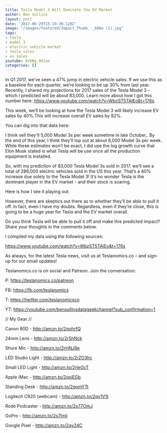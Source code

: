 ```yaml
---
title: Tesla Model 3 Will Dominate the EV Market
author: Ben Sullins
layout: post
date: '2017-06-29T15:19:30.128Z'
image: "/images/featured/Impact_Thumb_-_600w (1).jpg"
tags:
- tesla
- model 3
- electric vehicle market
- tesla sales
- ev sales
youtube: 8rKBq_0dJuo
categories: []
---
```

In Q1 2017, we’ve seen a 47% jump in electric vehicle sales. If we use this as a baseline for each quarter, we’re looking to be up 30% from last year. Recently, I shared my projections for 2017 sales of the Tesla Model 3 – which I predicted will be about 83,000. Learn more about how I got this number here: https://www.youtube.com/watch?v=WbzST5TAlEo&t=176s.

This week, we’ll be looking at how the Tesla Model 3 will likely increase EV sales by 40%.This will increase overall EV sales by 82%.

You can dig into that data here: <div id='highcharts-enuqopu'><script src='//cloud.highcharts.com/inject/enuqopu' defer='defer'></script></div>

I think sell they'll 5,000 Model 3s per week sometime in late October,. By the end of this year, I think they’ll top out at about 6,000 Model 3s per week. While these estimates won’t be exact, I did use the log growth curve that Elon Musk stated is what Tesla will be use once all the production equipment is installed.

So, with my prediction of 83,000 Tesla Model 3s sold in 2017. we’ll see a total of 286,000 electric vehicles sold in the US this year. That’s a 40% increase due solely to the Tesla Model 3! It’s no wonder Tesla is the dominant player in the EV market - and their stock is soaring.

Here is how I see it playing out: <div id='highcharts-udeciwo'><script src='//cloud.highcharts.com/inject/udeciwo' defer='defer'></script></div>

However, there are skeptics out there as to whether they’ll be able to pull it off. In fact, even I have my doubts. Regardless, even if they’re close, this is going to be a huge year for Tesla and the EV market overall.

Do you think Tesla will be able to pull it off and make this predicted impact? Share your thoughts in the comments below.

I compiled my data using the following sources:

https://www.youtube.com/watch?v=WbzST5TAlEo&t=176s

As always, for the latest Tesla news, visit us at Teslanomics.co – and sign-up for our email updates!

Teslanomics.co is on social and Patreon. Join the conversation:

P: https://teslanomics.co/patreon

FB: https://fb.com/teslanomics

T: https://twitter.com/teslanomicsco

YT: https://youtube.com/bensullinsdatageekchannel?sub_confirmation=1

// My Gear //

Canon 80D - http://amzn.to/2qohrfQ

24mm Lens - http://amzn.to/2r5hNck

Shure Mic - http://amzn.to/2rHNJ9e

LED Studio Light - http://amzn.to/2rZO3hc

Small LED Light - http://amzn.to/2rIeGcT

Apple iMac - http://amzn.to/2qsjEGb

Standing Desk - http://amzn.to/2qomYTt

Logitech C920 (webcam) - http://amzn.to/2qv1V1t

Rode Podcaster - http://amzn.to/2s77OmJ

GoPro - http://amzn.to/2s7lmii

Google Pixel - http://amzn.to/2qv24C
